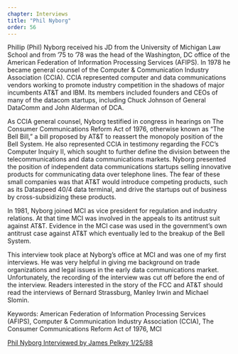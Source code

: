 ```yaml
---
chapter: Interviews
title: "Phil Nyborg"
order: 56
---
```


Phillip (Phil) Nyborg received his JD from the University of Michigan Law School and from ’75 to ’78 was the head of the Washington, DC office of the American Federation of Information Processing Services (AFIPS). In 1978 he became general counsel of the Computer & Communication Industry Association (CCIA). CCIA represented computer and data communications vendors working to promote industry competition in the shadows of major incumbents AT&T and IBM. Its members included founders and CEOs of many of the datacom startups, including Chuck Johnson of General DataComm and John Alderman of DCA.

As CCIA general counsel, Nyborg testified in congress in hearings on The Consumer Communications Reform Act of 1976, otherwise known as “The Bell Bill,” a bill proposed by AT&T to reassert the monopoly position of the Bell System. He also represented CCIA in testimony regarding the FCC’s Computer Inquiry II, which sought to further define the division between the telecommunications and data communications markets. Nyborg presented the position of independent data communications startups selling innovative products for communicating data over telephone lines. The fear of these small companies was that AT&T would introduce competing products, such as its Dataspeed 40/4 data terminal, and drive the startups out of business by cross-subsidizing these products.

In 1981, Nyborg joined MCI as vice president for regulation and industry relations. At that time MCI was involved in the appeals to its antitrust suit against AT&T. Evidence in the MCI case was used in the government’s own antitrust case against AT&T which eventually led to the breakup of the Bell System.

This interview took place at Nyborg’s office at MCI and was one of my first interviews. He was very helpful in giving me background on trade organizations and legal issues in the early data communications market. Unfortunately, the recording of the interview was cut off before the end of the interview. Readers interested in the story of the FCC and AT&T should read the interviews of Bernard Strassburg, Manley Irwin and Michael Slomin.

Keywords: American Federation of Information Processing Services (AFIPS), Computer & Communication Industry Association (CCIA), The Consumer Communications Reform Act of 1976, MCI

[Phil Nyborg Interviewed by James Pelkey 1/25/88](https://archive.computerhistory.org/resources/access/text/2020/04/102792043-05-01-acc.pdf)
